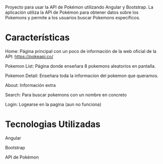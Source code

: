 Proyecto para usar la API de Pokémon utilizando Angular y Bootstrap. La aplicación utiliza la API de Pokémon para obtener datos sobre los Pokemons y permite a los usuarios buscar Pokemons específicos.

# Características

Home: Página principal con un poco de información de la web oficial de la API:
https://pokeapi.co/

Pokemon List: Página donde enseñara 8 pokemons aleatorios en pantalla.

Pokemon Detail: Enseñara toda la informacíon del pokemon que queramos.

About: Información extra

Search: Para buscar pokemons con un nombre en concreto

Login: Logearse en la pagina (aun no funciona)

# Tecnologias Utilizadas

Angular

Bootstrap

API de Pokémon